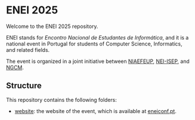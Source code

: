 # ENEI 2025

Welcome to the ENEI 2025 repository.

ENEI stands for *Encontro Nacional de Estudantes de Informática*, and it is a national event in Portugal for students of Computer Science, Informatics, and related fields. 

The event is organized in a joint initiative between [NIAEFEUP](https://www.niaefeup.pt/), [NEI-ISEP](https://www.nei-isep.org/), and [NGCM](https://ncgm.fe.up.pt/).

## Structure

This repository contains the following folders:

- [website](website): the website of the event, which is available at [eneiconf.pt](https://eneiconf.pt).
